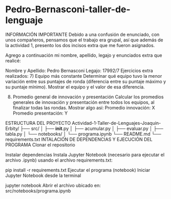 # Pedro-Bernasconi-taller-de-lenguaje

INFORMACIÓN IMPORTANTE
Debido a una confusión de enunciado, con unos compañeros, pensamos que el trabajo era grupal, así que además de la actividad 1, presento los dos incisos extra que me fueron asignados.

Agrego a continuación mi nombre, apellido, legajo y enunciados extra que realicé:

Nombre y Apellido: Pedro Bernasconi
Legajo: 17992/7
Ejercicios extra realizados:
7) Equipo más constante
Determinar qué equipo tuvo la menor variación entre sus puntajes de ronda (diferencia entre su puntaje máximo y su puntaje mínimo). Mostrar el equipo y el valor de esa diferencia.

8) Promedio general de innovación y presentación
Calcular los promedios generales de innovación y presentación entre todos los equipos, al finalizar todas las rondas. Mostrar algo así:
Promedio innovación: X
Promedio presentación: Y

ESTRUCTURA DEL PROYECTO
Actividad-1-Taller-de-Lenguajes-Joaquin-Erbity/
├── src/
│   ├── __init__.py
│   ├── acumular.py
│   ├── evaluar.py
│   ├── tabla.py
│   └── notebooks/
│       └── programa.ipynb
└── README.md
└── requirements.txt
INTALACIÓN DE DEPENDENCIAS Y EJECUCIÓN DEL PROGRAMA
Clonar el repositorio

Instalar dependencias
Instala Jupyter Notebook (necesario para ejecutar el archivo .ipynb) usando el archivo requirements.txt:

pip install -r requirements.txt
Ejecutar el programa (notebook)
Iniciar Jupyter Notebook desde la terminal

jupyter notebook
Abrir el archivo ubicado en: src/notebooks/programa.ipynb